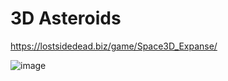 # 3D Asteroids

https://lostsidedead.biz/game/Space3D_Expanse/

![image](https://github.com/user-attachments/assets/15ae98dc-e012-4741-b13d-ba614db9cdd2)
